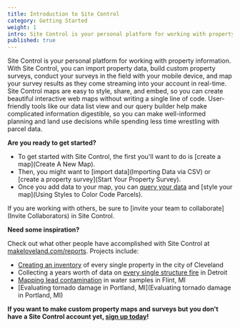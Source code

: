 ```yaml
---
title: Introduction to Site Control
category: Getting Started
weight: 1
intro: Site Control is your personal platform for working with property information
published: true
---
```


Site Control is your personal platform for working with property information. With Site Control, you can import property data, build custom property surveys, conduct your surveys in the field with your mobile device, and map your survey results as they come streaming into your account in real-time. Site Control maps are easy to style, share, and embed, so you can create beautiful interactive web maps without writing a single line of code. User-friendly tools like our data list view and our query builder help make complicated information digestible, so you can make well-informed planning and land use decisions while spending less time wrestling with parcel data.

**Are you ready to get started?**

* To get started with Site Control, the first you'll want to do is [create a map](Create A New Map).
* Then, you might want to [import data](Importing Data via CSV) or [create a property survey](Start Your Property Survey).
* Once you add data to your map, you can [query your data](Query) and [style your map](Using Styles to Color Code Parcels).

If you are working with others, be sure to [invite your team to collaborate](Invite Collaborators) in Site Control.

**Need some inspiration?**

Check out what other people have accomplished with Site Control at [makeloveland.com/reports](http://makeloveland.com/reports). Projects include:
* [Creating an inventory](http://makeloveland.com/reports/cleveland) of every single property in the city of Cleveland
* Collecting a years worth of data on [every single structure fire](http://makeloveland.com/reports/fire) in Detroit
* [Mapping lead contamination](http://makeloveland.com/reports/flint) in water samples in Flint, MI
* [Evaluating tornado damage in Portland, MI](Evaluating tornado damage in Portland, MI)

**If you want to make custom property maps and surveys but you don't have a Site Control account yet, [sign up today](http://sitecontrol.us)!**
